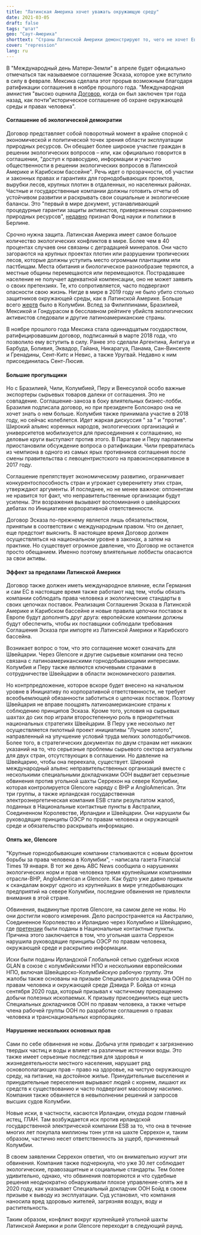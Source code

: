 ```yaml
---
title: "Латинская Америка хочет уважать окружающую среду"
date: 2021-03-05
draft: false
tags: "штат"
geo: "Саут-Америка"
shorttext: "Страны Латинской Америки демонстрируют то, чего не хочет Европа. Вы укрепляете защитников окружающей среды и коренные народы против горнодобывающих корпораций."
cover: "repression"
lang: ru
---
```


В "Международный день Матери-Земли" в апреле будет официально отмечаться так называемое соглашение Эсказа, которое уже вступило в силу в феврале. Мексика сделала этот прорыв возможным благодаря ратификации соглашения в ноябре прошлого года. "Международная амнистия "высоко оценила [Договор](https://www.amnesty.org/en/latest/news/2018/09/americas-12-countries-sign-historic-environmental-treaty/ "Historic environmental and human rights treaty gains momentum as 12 countries sign"), когда он был заключен три года назад, как почти"историческое соглашение об охране окружающей среды и правах человека".

#### Соглашение об экологической демократии

Договор представляет собой поворотный момент в крайне спорной с экономической и политической точек зрения области эксплуатации природных ресурсов. Он обещает более широкое участие граждан в решении экологических вопросов – или, как официально говорится в соглашении, "доступ к правосудию, информации и участию общественности в решении экологических вопросов в Латинской Америке и Карибском бассейне". Речь идет о прозрачности, об участии и законных правах и гарантиях для горнодобывающих проектов, вырубки лесов, крупных плотин в отдаленных, но населенных районах. Частные и государственные компании должны готовить отчеты об устойчивом развитии и раскрывать свои социальные и экологические балансы. Это "первый в мире документ, устанавливающий процедурные гарантии защиты активистов, приверженных сохранению природных ресурсов", [недавно](/static/downloads/2021A01_EscazuAbkommen.pdf "Umweltrechte und Rohstoffkonflikte in Lateinamerika") признал Фонд науки и политики в Берлине.

Срочно нужна защита. Латинская Америка имеет самое большое количество экологических конфликтов в мире. Более чем в 40 процентах случаев они связаны с деградацией минералов. Они часто загораются на крупных проектах плотин или разрушении тропических лесов, которые должны уступить место огромным плантациям или пастбищам. Места обитания и биологическое разнообразие теряются, а местные общины перемещаются или перемещаются. Пострадавшее население не получает адекватной компенсации, оно не может заявить о своих претензиях. Те, кто сопротивляется, часто подвергают опасности свою жизнь. Нигде в мире в 2019 году не было убито столько защитников окружающей среды, как в Латинской Америке. Больше всего [жертв](https://www.globalwitness.org/en/campaigns/environmental-activists/defending-tomorrow/ "Defending Tomorrow") было в Колумбии. Вслед за Филиппинами, Бразилией, Мексикой и Гондурасом в бесславном рейтинге убийств экологических активистов следовали и другие латиноамериканские страны.

В ноябре прошлого года Мексика стала одиннадцатым государством, ратифицировавшим договор, подписанный в марте 2018 года, что позволило ему вступить в силу. Ранее это сделали Аргентина, Антигуа и Барбуда, Боливия, Эквадор, Гайана, Никарагуа, Панама, Сан-Винсенте и Гренадины, Сент-Китс и Невис, а также Уругвай. Недавно к ним присоединилась Сент-Люсия.

#### Большие прогульщики

Но с Бразилией, Чили, Колумбией, Перу и Венесуэлой особо важные экспортеры сырьевых товаров далеки от соглашения. Это не совпадение. Соглашение-заноза в боку влиятельных бизнес-лобби. Бразилия подписала договор, но при президенте Болсонаро она не хочет знать о нем больше. Колумбия также принимала участие в 2018 году, но сейчас колеблется. Идет жаркая дискуссия " за " и "против". Широкий альянс коренных народов, экологических организаций и университетов мобилизуется для присоединения к соглашению, но деловые круги выступают против этого. В Парагвае и Перу парламенты приостановили обсуждение вопроса о ратификации. Чили превратилась из чемпиона в одного из самых ярых противников соглашения после смены правительства с левоцентристского на правоконсервативное в 2017 году.

Соглашение препятствует экономическому развитию, ограничивает конкурентоспособность стран и угрожает суверенитету этих стран, утверждают аргументы. И последнее, но не менее важное: оппонентам не нравится тот факт, что неправительственные организации будут усилены. Эти возражения вызывают воспоминания о швейцарских дебатах по Инициативе корпоративной ответственности. 

Договор Эсказа по-прежнему является лишь обязательством, принятым в соответствии с международным правом. Что он делает, еще предстоит выяснить. В настоящее время Договор должен осуществляться на национальном уровне в законах, а затем на практике. Но существует огромное давление, что Договор не останется просто обещанием. Именно поэтому влиятельные лоббисты опасаются за свои активы.

#### Эффект за пределами Латинской Америки

Договор также должен иметь международное влияние, если Германия и сам ЕС в настоящее время также работают над тем, чтобы обязать компании соблюдать права человека и экологические стандарты в своих цепочках поставок. Реализация Соглашения Эсказа в Латинской Америке и Карибском бассейне и новые правила цепочки поставок в Европе будут дополнять друг друга: европейские компании должны будут обеспечить, чтобы их поставщики соблюдали требования Соглашения Эсказа при импорте из Латинской Америки и Карибского бассейна. 

Возникает вопрос о том, что это соглашение может означать для Швейцарии. Через Glencore и другие сырьевые компании она тесно связана с латиноамериканскими горнодобывающими интересами. Колумбия и Перу также являются ключевыми странами в сотрудничестве Швейцарии в области экономического развития.

Но контрпредложение, которое вскоре будет внесено на начальном уровне в Инициативу по корпоративной ответственности, не требует всеобъемлющей обязанности заботиться о цепочках поставок. Поэтому Швейцария не вправе поощрять латиноамериканские страны к соблюдению принципов Эсказа. Кроме того, условия на сырьевых шахтах до сих пор играли второстепенную роль в приоритетных национальных стратегиях Швейцарии. В Перу уже несколько лет осуществляется пилотный проект инициативы "Лучшее золото", направленный на улучшение условий труда мелких золотодобытчиков. Более того, в стратегических документах по двум странам нет никаких указаний на то, что серьезные проблемы сырьевого сектора актуальны для двух стран, отсутствующих в соглашении. Но давление на Швейцарию, чтобы она переехала, существует. Широкий международный альянс неправительственных организаций вместе с несколькими специальными докладчиками ООН выдвигает серьезные обвинения против угольной шахты Серрехон на севере Колумбии, которая контролируется Glencore наряду с BHP и AngloAmerican. Эти три группы, а также ирландская государственная электроэнергетическая компания ESB стали результатом жалоб, поданных в Национальные контактные пункты в Австралии, Соединенном Королевстве, Ирландии и Швейцарии. Они нарушили бы руководящие принципы ОЭСР по правам человека и окружающей среде и обязательство раскрывать информацию. 

#### Опять же, Glencore

"Крупные горнодобывающие компании сталкиваются с новым фронтом борьбы за права человека в Колумбии", - написала газета Financial Times 19 января. В тот же день ABC News сообщила о нарушениях экологических норм и прав человека тремя крупнейшими компаниями отрасли-BHP, AngloAmerican и Glencore. Как будто уже давно привыкли к скандалам вокруг одного из крупнейших в мире угледобывающих предприятий на севере Колумбии, последние обвинения не привлекли внимания в этой стране.  

Обвинения, выдвинутые против Glencore, на самом деле не новы. Но они достигли нового измерения. Дело распространяется на Австралию, Соединенное Королевство и Ирландию через Колумбию и Швейцарию, где [претензии](https://www.business-humanrights.org/de/neuste-meldungen/colombia-ngos-denounce-bhp-glencore-and-anglo-american-to-oecd-national-contact-point-in-ireland-cerrej%C3%B3n-comments/ "NGOs denounce BHP, Glencore and Anglo American to OECD National Contact Point in Ireland, England, Australia and Switzerland; Cerrejón comments") были поданы в Национальные контактные пункты. Причина этого заключается в том, что угольная шахта Серрехон нарушила руководящие принципы ОЭСР по правам человека, окружающей среде и раскрытию информации.

Иски были поданы Ирландской Глобальной сетью судебных исков GLAN в союзе с колумбийскими НПО и несколькими европейскими НПО, включая Швейцарско-Колумбийскую рабочую группу. Эти жалобы также основаны на призыве Специального докладчика ООН по правам человека и окружающей среде Дэвида Р. Бойда от конца сентября 2020 года, который призывал к частичному прекращению добычи полезных ископаемых. К призыву присоединились еще шесть Специальных докладчиков ООН по правам человека, а также четыре члена рабочей группы ООН по разработке соглашения о правах человека и транснациональных корпорациях.

#### Нарушение нескольких основных прав

Сами по себе обвинения не новы. Добыча угля приводит к загрязнению твердых частиц и воды и влияет на различные источники воды. Это также имеет серьезные последствия для здоровья и жизнедеятельности местного населения, нарушает ряд основополагающих прав – право на здоровье, на чистую окружающую среду, на питание, на достойное жилье. Принудительные выселения и принудительные переселения вырывают людей с корнем, лишают их средств к существованию и часто подвергают массовому насилию. Компания также обвиняется в невыполнении решений и запросов высших судов Колумбии.

Новые иски, в частности, касаются Ирландии, откуда родом главный истец, ГЛАН. Там возбуждается иск против ирландской государственной электрической компании ESB за то, что она в течение многих лет покупала миллионы тонн угля на шахте Серрехон и, таким образом, частично несет ответственность за ущерб, причиненный Колумбии.

В своем заявлении Серрехон ответил, что он внимательно изучит эти обвинения. Компания также подчеркнула, что уже 30 лет соблюдает экологические, правозащитные и социальные стандарты. Тем более удивительно, однако, что обвинения повторяются и что судебные решения неоднократно обнаруживали плохое управление-опять же в 2020 году, как указывает Специальный докладчик ООН Бойд в своем призыве к выводу из эксплуатации. Суд установил, что компания наносила вред здоровью жителей, загрязняя воздух, воду и растительность.

Таким образом, конфликт вокруг крупнейшей угольной шахты Латинской Америки и роли Glencore переходит в следующий раунд.
